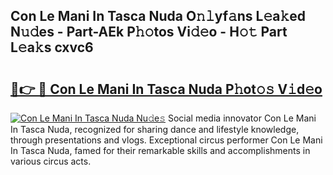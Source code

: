 ## Con Le Mani In Tasca Nuda O𝚗𝚕yf𝚊ns L𝚎a𝚔ed N𝚞𝚍es - Part-AEk P𝚑𝚘tos Vi𝚍𝚎o - H𝚘𝚝 Part L𝚎a𝚔s cxvc6

# <h2><a href="http://kf54d0.oniu.top/?m=Con+Le+Mani+In+Tasca+Nuda">🔗👉 🔴 Con Le Mani In Tasca Nuda P𝚑ot𝚘𝚜 V𝚒d𝚎o</a></h2>

[![Con Le Mani In Tasca Nuda Nu𝚍e𝚜](https://i.imgur.com/0qMVB7G.gif)](http://kf54d0.oniu.top/?m=Con+Le+Mani+In+Tasca+Nuda)
Social media innovator Con Le Mani In Tasca Nuda, recognized for sharing dance and lifestyle knowledge, through presentations and vlogs. Exceptional circus performer Con Le Mani In Tasca Nuda, famed for their remarkable skills and accomplishments in various circus acts.  
